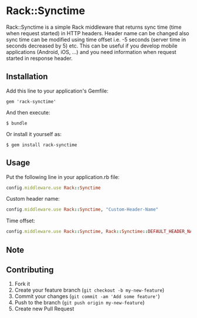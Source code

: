 # Rack::Synctime

Rack::Synctime is a simple Rack middleware that returns sync time (time when request started) in HTTP headers. Header name can be changed also sync time can be modified using time offset i.e. -5 seconds (server time in seconds decreased by 5) etc. This can be useful if you develop mobile applications (Android, iOS, ...) and you need information when request started in response header.

## Installation

Add this line to your application's Gemfile:

    gem 'rack-synctime'

And then execute:

    $ bundle

Or install it yourself as:

    $ gem install rack-synctime

## Usage

Put the following line in your application.rb file:

```ruby
config.middleware.use Rack::Synctime
```

Custom header name:

```ruby
config.middleware.use Rack::Synctime, "Custom-Header-Name"
```

Time offset:

```ruby
config.middleware.use Rack::Synctime, Rack::Synctime::DEFAULT_HEADER_NAME, -3600 # server time -1 hour
```

## Note


## Contributing

1. Fork it
2. Create your feature branch (`git checkout -b my-new-feature`)
3. Commit your changes (`git commit -am 'Add some feature'`)
4. Push to the branch (`git push origin my-new-feature`)
5. Create new Pull Request
